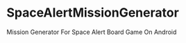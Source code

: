 SpaceAlertMissionGenerator
==========================

Mission Generator For Space Alert Board Game On Android
